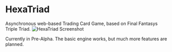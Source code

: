 # HexaTriad
Asynchronous web-based Trading Card Game, based on Final Fantasys Triple Triad.
![HexaTriad Screenshot](http://i.imgur.com/ocnfkGP.png)

Currently in Pre-Alpha. The basic engine works, but much more features are planned.
